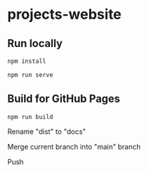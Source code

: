 # projects-website

## Run locally
```npm install```

```npm run serve```

## Build for GitHub Pages
```npm run build```

Rename "dist" to "docs"

Merge current branch into "main" branch

Push
